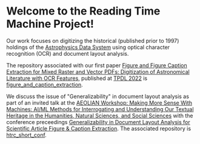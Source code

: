 # Welcome to the Reading Time Machine Project!

Our work focuses on digitizing the historical (published prior to 1997) holdings of the [Astrophysics Data System](https://ui.adsabs.harvard.edu/) using optical character recognition (OCR) and document layout analysis.

The repository associated with our first paper [Figure and Figure Caption Extraction for Mixed Raster and Vector PDFs: Digitization of Astronomical Literature with OCR Features](https://link.springer.com/chapter/10.1007/978-3-031-16802-4_5), published at [TPDL 2022](http://tpdl2022.dei.unipd.it/) is [figure_and_caption_extraction](https://github.com/ReadingTimeMachine/figure_and_caption_extraction).

We discuss the issue of "Generalizability" in document layout analysis as part of an invited talk at the [AEOLIAN Workshop: Making More Sense With Machines: AI/ML Methods for Interrogating and Understanding Our Textual Heritage in the Humanities, Natural Sciences, and Social Sciences](https://www.aeolian-network.net/events/workshop-5/) with the conference preceedings [Generalizability in Document Layout Analysis for Scientific Article Figure & Caption Extraction](https://arxiv.org/abs/2301.10781).  The associated repository is [htrc_short_conf](https://github.com/ReadingTimeMachine/htrc_short_conf).
